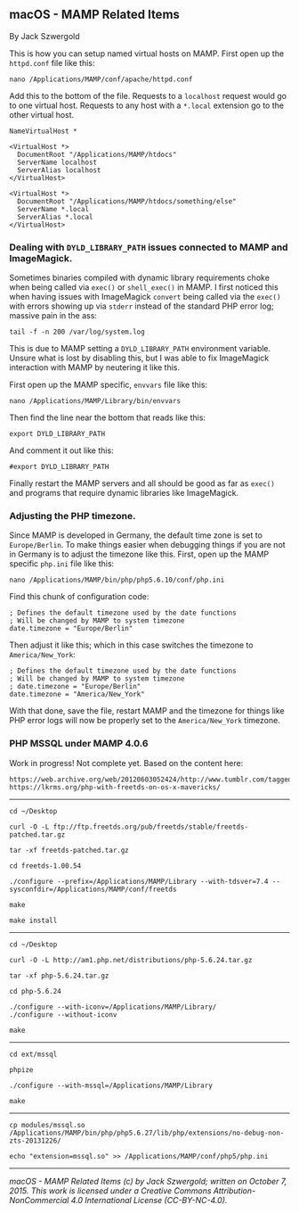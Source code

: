 ## macOS - MAMP Related Items

By Jack Szwergold

This is how you can setup named virtual hosts on MAMP. First open up the `httpd.conf` file like this:

    nano /Applications/MAMP/conf/apache/httpd.conf

Add this to the bottom of the file. Requests to a `localhost` request would go to one virtual host. Requests to any host with a `*.local` extension go to the other virtual host.

	NameVirtualHost *
	
	<VirtualHost *>
	  DocumentRoot "/Applications/MAMP/htdocs"
	  ServerName localhost
	  ServerAlias localhost
	</VirtualHost>
	
	<VirtualHost *>
	  DocumentRoot "/Applications/MAMP/htdocs/something/else"
	  ServerName *.local
	  ServerAlias *.local
	</VirtualHost>

### Dealing with `DYLD_LIBRARY_PATH` issues connected to MAMP and ImageMagick.

Sometimes binaries compiled with dynamic library requirements choke when being called via `exec()` or `shell_exec()` in MAMP. I first noticed this when having issues with ImageMagick `convert` being called via the `exec()` with errors showing up via `stderr` instead of the standard PHP error log; massive pain in the ass:

    tail -f -n 200 /var/log/system.log

This is due to MAMP setting a `DYLD_LIBRARY_PATH` environment variable. Unsure what is lost by disabling this, but I was able to fix ImageMagick interaction with MAMP by neutering it like this.

First open up the MAMP specific, `envvars` file like this:

    nano /Applications/MAMP/Library/bin/envvars

Then find the line near the bottom that reads like this:

    export DYLD_LIBRARY_PATH

And comment it out like this:

    #export DYLD_LIBRARY_PATH

Finally restart the MAMP servers and all should be good as far as `exec()` and programs that require dynamic libraries like ImageMagick.

### Adjusting the PHP timezone.

Since MAMP is developed in Germany, the default time zone is set to `Europe/Berlin`. To make things easier when debugging things if you are not in Germany is to adjust the timezone like this. First, open up the MAMP specific `php.ini` file like this:

    nano /Applications/MAMP/bin/php/php5.6.10/conf/php.ini

Find this chunk of configuration code:

	; Defines the default timezone used by the date functions
	; Will be changed by MAMP to system timezone
	date.timezone = "Europe/Berlin"

Then adjust it like this; which in this case switches the timezone to `America/New_York`:

	; Defines the default timezone used by the date functions
	; Will be changed by MAMP to system timezone
	; date.timezone = "Europe/Berlin"
	date.timezone = "America/New_York"

With that done, save the file, restart MAMP and the timezone for things like PHP error logs will now be properly set to the `America/New_York` timezone.

### PHP MSSQL under MAMP 4.0.6

Work in progress! Not complete yet. Based on the content here:

	https://web.archive.org/web/20120603052424/http://www.tumblr.com/tagged/mssql+mamp+php+mac+osx
	https://lkrms.org/php-with-freetds-on-os-x-mavericks/

***

	cd ~/Desktop

	curl -O -L ftp://ftp.freetds.org/pub/freetds/stable/freetds-patched.tar.gz

	tar -xf freetds-patched.tar.gz

	cd freetds-1.00.54

	./configure --prefix=/Applications/MAMP/Library --with-tdsver=7.4 --sysconfdir=/Applications/MAMP/conf/freetds

	make

	make install

***

	cd ~/Desktop

	curl -O -L http://am1.php.net/distributions/php-5.6.24.tar.gz

	tar -xf php-5.6.24.tar.gz

	cd php-5.6.24

	./configure --with-iconv=/Applications/MAMP/Library/
	./configure --without-iconv

	make

***

	cd ext/mssql

	phpize

	./configure --with-mssql=/Applications/MAMP/Library

	make


***

	cp modules/mssql.so /Applications/MAMP/bin/php/php5.6.27/lib/php/extensions/no-debug-non-zts-20131226/

	echo "extension=mssql.so" >> /Applications/MAMP/conf/php5/php.ini

***

*macOS - MAMP Related Items (c) by Jack Szwergold; written on October 7, 2015. This work is licensed under a Creative Commons Attribution-NonCommercial 4.0 International License (CC-BY-NC-4.0).*